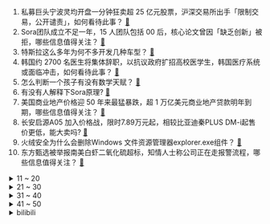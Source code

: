 1. 私募巨头宁波灵均开盘一分钟狂卖超 25 亿元股票，沪深交易所出手「限制交易，公开谴责」，如何看待此事？ [:link:](https://www.zhihu.com/question/645111356)
2. Sora团队成立不足一年，15 人团队包括 00 后，核心论文曾因「缺乏创新」被拒，哪些信息值得关注？ [:link:](https://www.zhihu.com/question/644999399)
3. 特斯拉这么多年为何不多开发几种车型？ [:link:](https://www.zhihu.com/question/639723502)
4. 韩国约 2700 名医生将集体辞职，以抗议政府扩招高校医学生，韩国医疗系统或面临冲击，如何看待此事？ [:link:](https://www.zhihu.com/question/644894524)
5. 怎么判断一个孩子有没有数学天赋？ [:link:](https://www.zhihu.com/question/543229591)
6. 有没有人解释下Sora原理? [:link:](https://www.zhihu.com/question/644790078)
7. 美国商业地产价格迎 50 年来最猛暴跌，超 1 万亿美元商业地产贷款明年到期，哪些信息值得关注？ [:link:](https://www.zhihu.com/question/644972969)
8. 长安启源A05 加入价格战，限时7.89万元起，相较比亚迪秦PLUS DM-i起售价更低，能大卖吗? [:link:](https://www.zhihu.com/question/644954983)
9. 火绒安全为什么会删除Windows 文件资源管理器explorer.exe组件？ [:link:](https://www.zhihu.com/question/642107690)
10. 东方甄选被举报南美白虾二氧化硫超标，知情人士称公司正在走报警流程，哪些信息值得关注？ [:link:](https://www.zhihu.com/question/644999424)
<details>
<summary>11 ~ 20</summary>

11. 荷兰首相回应是否允许乌克兰加入北约，称现在不能，但可以「折中」，如何解读？ [:link:](https://www.zhihu.com/question/644863103)
12. 电视剧《繁花》里的宝总最爱的女人是谁？ [:link:](https://www.zhihu.com/question/638339582)
13. 提升免疫力最简单的方法是什么？ [:link:](https://www.zhihu.com/question/637872218)
14. 过完年减肥，从哪一步开始？ [:link:](https://www.zhihu.com/question/644787153)
15. 23/24赛季亚冠，山东泰山总比分6:5川崎前锋，挺进八强，如何评论本场比赛？ [:link:](https://www.zhihu.com/question/645087655)
16. 史湘云为什么对薛宝钗那么欣赏？ [:link:](https://www.zhihu.com/question/639709800)
17. 2024 LPL 春季赛乐言回归，iG 2:0 终结 BLG 不败金身，如何评价这场比赛？ [:link:](https://www.zhihu.com/question/645088059)
18. 高中生走读8公里上学骑自行车还是电动车? [:link:](https://www.zhihu.com/question/644639260)
19. 你觉得你的猫下辈子还愿意来你家吗？ [:link:](https://www.zhihu.com/question/644309831)
20. 2024年，有哪些拍照性能良好的手机值得推荐？ [:link:](https://www.zhihu.com/question/637482412)
</details>
<details>
<summary>21 ~ 30</summary>

21. 如何选择一款适合自己的路由器？ [:link:](https://www.zhihu.com/question/642171333)
22. 《红楼梦》中什么菜品，让你感受到无比奢靡？ [:link:](https://www.zhihu.com/question/642200947)
23. 如何看待 LOL 中无效伤害这种说法？ [:link:](https://www.zhihu.com/question/438457344)
24. 春节你涨了多少斤？怎么快速恢复体重？ [:link:](https://www.zhihu.com/question/644778990)
25. 如何评价库洛新游《鸣潮》第三次奏鸣测试？ [:link:](https://www.zhihu.com/question/644891170)
26. 如何看待能源权威期刊FUEL成为中科院2024国际预警期刊？ [:link:](https://www.zhihu.com/question/644841120)
27. 江苏除了松鼠桂鱼、扬州炒饭，还有哪些是你心中代表江苏的美食符号？ [:link:](https://www.zhihu.com/question/639792477)
28. 你觉得工作是「开心」重要还是「钱」重要？为什么？ [:link:](https://www.zhihu.com/question/644911189)
29. 淘宝可直接跳转至微信支付进行付款，客服回应「正逐步开放」，你期待淘宝开通这一功能吗？ [:link:](https://www.zhihu.com/question/645074238)
30. Groq公司推出的全球最快的大模型推理服务达到每秒输出500个token，如何看待这一技术？ [:link:](https://www.zhihu.com/question/645010090)
</details>
<details>
<summary>31 ~ 40</summary>

31. 春节的热闹与此刻孤身一人形成「割裂」，返工之后产生了强烈的「虚无感」，对什么都提不起劲，该如何缓解？ [:link:](https://www.zhihu.com/question/644731603)
32. 你有没有过因为自己的某个执念，专程去某个地方旅行？ [:link:](https://www.zhihu.com/question/642212904)
33. 当你看到雪时，第一个想到的诗句是什么？ [:link:](https://www.zhihu.com/question/644921405)
34. 梅西回应缺赛「香港比赛未出场是因内收肌炎症，在日本上场因为伤处感觉稍好点」，如何看待他半个月后的澄清？ [:link:](https://www.zhihu.com/question/644958069)
35. 你性价比最高的一次旅行经历是哪段？ [:link:](https://www.zhihu.com/question/642212952)
36. 2 月 LPR 报价出炉，1 年期维持不变，5 年期下调 25 个基点至 3.95%，将产生哪些影响? [:link:](https://www.zhihu.com/question/645001690)
37. 2024 LPL 春季赛EDG 0:2 WE，如何评价这场比赛？ [:link:](https://www.zhihu.com/question/644931657)
38. 有哪些网红打卡地实地体验很坑？ [:link:](https://www.zhihu.com/question/642213058)
39. 同样都是“做梦”，匹诺康尼和桓那兰那区别在哪？ [:link:](https://www.zhihu.com/question/644734714)
40. 北京将打造国际美食之都，目标到 2025 年新引进 500 个以上知名美食品牌，哪些信息值得关注？ [:link:](https://www.zhihu.com/question/645057026)
</details>
<details>
<summary>41 ~ 50</summary>

41. 开工 3 天痔疮膏销量翻 3 倍，这一数据反映出哪些问题？哪些因素导致痔疮发作？ [:link:](https://www.zhihu.com/question/645022165)
42. 报道称欧盟预计对苹果公司罚款 5 亿欧元，因其在音乐流媒体服务方面存在反竞争行为，具体情况如何？ [:link:](https://www.zhihu.com/question/645008108)
43. 肯德基外送费下调至 6 元，全面开收打包费，每单最高 9 元，如何看待此事？是否会影响你对餐点的消费？ [:link:](https://www.zhihu.com/question/645062374)
44. 一个人去电影院看电影会觉得很孤独吗？ [:link:](https://www.zhihu.com/question/641825716)
45. 开封 10 岁男孩被烟花炸到后脑身亡不知凶手，家属「警方正在排查」，随着烟花解禁，应如何防范烟花风险？ [:link:](https://www.zhihu.com/question/644746231)
46. 五菱星光跟风比亚迪官降，正式发布150KM进阶版荣耀价9.98万元，A级新能源车和燃油车谁更值得买？ [:link:](https://www.zhihu.com/question/644913493)
47. 和婆婆一起住是一种什么样的体验？ [:link:](https://www.zhihu.com/question/28317131)
48. 高速上安装插座会不会缓解电车跑长途困难的问题？ [:link:](https://www.zhihu.com/question/644768483)
49. 电影《第二十条》有何社会意义？如何理解「正当防卫明显超过必要限度造成重大损害」的行为？ [:link:](https://www.zhihu.com/question/643314511)
50. 有什么毫无关联的字拼在一起就很有意境？ [:link:](https://www.zhihu.com/question/422149455)
</details><details>
<summary>bilibili</summary>

</details>